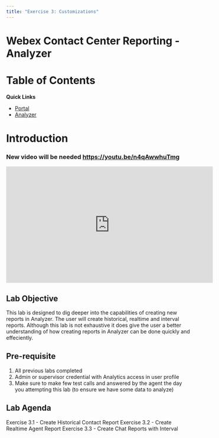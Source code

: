 ```yaml
---
title: "Exercise 3: Customizations"
---
```


# Webex Contact Center Reporting - Analyzer

# Table of Contents 


**Quick Links**

* [Portal](https://portal.wxcc-us1.cisco.com/portal)
* [Analyzer](https://analyzer.wxcc-us1.cisco.com/analyzer/home)

# Introduction
### New video will be needed https://youtu.be/n4qAwwhuTmg
<iframe width="560" height="315" src="https://www.youtube.com/embed/453BlLMFetU" frameborder="0" allow="accelerometer; autoplay; clipboard-write; encrypted-media; gyroscope; picture-in-picture" allowfullscreen></iframe> 

## Lab Objective

This lab is designed to dig deeper into the capabilities of creating new reports in Analyzer.  The user will create historical, realtime and interval reports.  Although this lab is not exhaustive it does give the user a better understanding of how creating reports in Analyzer can be done quickly and effeciently.

## Pre-requisite

1. All previous labs completed
2. Admin or supervisor credential with Analytics access in user profile
3. Make sure to make few test calls and answered by the agent the day you attempting this lab (to ensure we have some data to analyze)

## Lab Agenda

Exercise 3.1 - Create Historical Contact Report
Exercise 3.2 - Create Realtime Agent Report
Exercise 3.3 - Create Chat Reports with Interval
